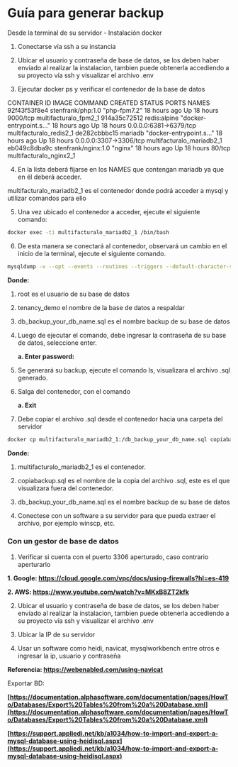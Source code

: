 # Guía para generar backup

Desde la terminal de su servidor - Instalación docker

1. Conectarse vía ssh a su instancia

2. Ubicar el usuario y contraseña de base de datos, se los deben haber enviado al realizar la instalacion, tambien puede obtenerla accediendo a su proyecto vía ssh y visualizar el archivo .env

3. Ejecutar docker ps y verificar el contenedor de la base de datos

CONTAINER ID        IMAGE                      COMMAND                     CREATED             STATUS              PORTS                                      NAMES
92f43f53f8e4             stenfrank/php:1.0     "php-fpm7.2"                    18 hours ago        Up 18 hours         9000/tcp                                   multifacturalo_fpm2_1
914a35c72512          redis:alpine               "docker-entrypoint.s…"   18 hours ago        Up 18 hours         0.0.0.0:6381->6379/tcp             multifacturalo_redis2_1
de282cbbbc15          mariadb                    "docker-entrypoint.s…"   18 hours ago         Up 18 hours         0.0.0.0:3307->3306/tcp             multifacturalo_mariadb2_1
eb049c8dba9c          stenfrank/nginx:1.0   "nginx"                             18 hours ago        Up 18 hours         80/tcp                                         multifacturalo_nginx2_1

4. En la lista deberá fijarse en los NAMES que contengan mariadb ya que en él deberá acceder. 

multifacturalo_mariadb2_1 es el contenedor donde podrá acceder a mysql y utilizar comandos para ello

5. Una vez ubicado el contenedor a acceder, ejecute el siguiente comando:

```bash
docker exec -ti multifacturalo_mariadb2_1 /bin/bash
```

6. De esta manera se conectará al contenedor, observará un cambio en el inicio de la terminal, ejecute el siguiente comando.

```bash
mysqldump -v --opt --events --routines --triggers --default-character-set=utf8 -u root -p tenancy_demo > db_backup_your_db_name.sql

```

**Donde:**

  1. root es el usuario de su base de datos
  2. tenancy_demo el nombre de la base de datos a respaldar
  3. db_backup_your_db_name.sql es el nombre backup de su base de datos


7. Luego de ejecutar el comando, debe ingresar la contraseña de su base de datos, seleccione enter.

   **a. Enter password:**

8. Se generará su backup, ejecute el comando ls, visualizara el archivo .sql generado.

9. Salga del contenedor, con el comando

    **a. Exit**

10. Debe copiar el archivo .sql desde el contenedor hacia una carpeta del servidor

```bash
docker cp multifacturalo_mariadb2_1:/db_backup_your_db_name.sql copiabackup.sql
```

**Donde:**

   1.   multifacturalo_mariadb2_1 es el contenedor.
   2. copiabackup.sql es el nombre de la copia del archivo .sql, este es el que visualizara fuera  del contenedor. 
   3. db_backup_your_db_name.sql es el nombre backup de su base de datos


11. Conectese con un software a su servidor para que pueda extraer el archivo, por ejemplo winscp, etc. 

### Con un gestor de base de datos

1. Verificar si cuenta con el puerto 3306 aperturado, caso contrario aperturarlo

**1. Google: https://cloud.google.com/vpc/docs/using-firewalls?hl=es-419**

**2. AWS: https://www.youtube.com/watch?v=MKxB8ZT2kfk**

2. Ubicar el usuario y contraseña de base de datos, se los deben haber enviado al realizar la instalacion, tambien puede obtenerla accediendo a su proyecto vía ssh y visualizar el archivo .env

3. Ubicar la IP de su servidor

4. Usar un software como heidi, navicat, mysqlworkbench entre otros e ingresar la ip, usuario y contraseña

**Referencia: https://webenabled.com/using-navicat**

Exportar BD:

**[https://documentation.alphasoftware.com/documentation/pages/HowTo/Databases/Export%20Tables%20from%20a%20Database.xml](https://documentation.alphasoftware.com/documentation/pages/HowTo/Databases/Export%20Tables%20from%20a%20Database.xml)**

**[https://support.appliedi.net/kb/a1034/how-to-import-and-export-a-mysql-database-using-heidisql.aspx](https://support.appliedi.net/kb/a1034/how-to-import-and-export-a-mysql-database-using-heidisql.aspx)**

